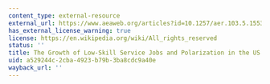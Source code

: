 ```yaml
---
content_type: external-resource
external_url: https://www.aeaweb.org/articles?id=10.1257/aer.103.5.1553
has_external_license_warning: true
license: https://en.wikipedia.org/wiki/All_rights_reserved
status: ''
title: The Growth of Low-Skill Service Jobs and Polarization in the US Labor Market
uid: a529244c-2cba-4923-b79b-3ba8cdc9a40e
wayback_url: ''
---
```

